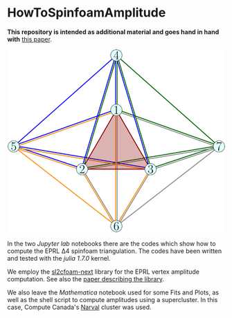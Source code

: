 # HowToSpinfoamAmplitude  

**This repository is intended as additional material and goes hand in hand with** [this paper](https://github.com/).

![alt text](https://github.com/PietropaoloFrisoni/HowToSpinFoamAmplitude/blob/master/Pics/Triangulation.SVG?raw=true)

In the two *Jupyter lab* notebooks there are the codes which show how to compute the EPRL Δ4 spinfoam triangulation.
The codes have been written and tested with the *julia 1.7.0* kernel.

We employ the [sl2cfoam-next](https://github.com/qg-cpt-marseille/sl2cfoam-next) library for the EPRL vertex amplitude computation.
See also the [paper describing the library](https://arxiv.org/abs/2107.13952).

We also leave the *Mathematica* notebook used for some Fits and Plots, as well as the shell script to compute amplitudes using a supercluster.
In this case, Compute Canada's [Narval](https://docs.computecanada.ca/wiki/Narval/en) cluster was used.
